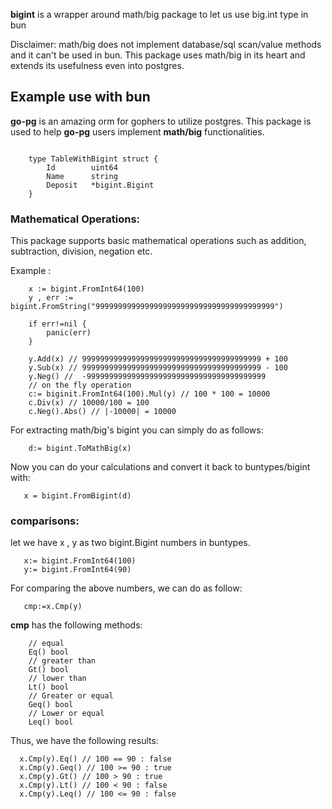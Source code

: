
**bigint** is a wrapper around math/big package to let us use big.int type in bun

Disclaimer: math/big does not implement database/sql scan/value methods and it can't be used in bun. This package uses math/big in its heart and extends its usefulness even into postgres.

## Example use with bun

**go-pg** is an amazing orm for gophers to utilize postgres. This package is used to help **go-pg** users implement **math/big** functionalities.

```

	type TableWithBigint struct {
		Id        uint64
		Name      string
		Deposit   *bigint.Bigint
	}

```

### Mathematical Operations: 

This package supports basic mathematical operations such as addition, subtraction, division, negation etc.

Example : 

```
	x := bigint.FromInt64(100)
	y , err := bigint.FromString("9999999999999999999999999999999999999999")

	if err!=nil {
		panic(err)
	}

	y.Add(x) // 9999999999999999999999999999999999999999 + 100
	y.Sub(x) // 9999999999999999999999999999999999999999 - 100
	y.Neg() //  -9999999999999999999999999999999999999999
	// on the fly operation
	c:= biginit.FromInt64(100).Mul(y) // 100 * 100 = 10000
	c.Div(x) // 10000/100 = 100
	c.Neg().Abs() // |-10000| = 10000

```

For extracting math/big's bigint you can simply do as follows:

```
    d:= bigint.ToMathBig(x)
```

Now you can do your calculations and convert it back to buntypes/bigint with:

```
   x = bigint.FromBigint(d)
```

### comparisons:

let we have x , y as two bigint.Bigint numbers in buntypes. 
```
   x:= bigint.FromInt64(100)
   y:= bigint.FromInt64(90)
```

For comparing the above numbers, we can do as follow:

```
   cmp:=x.Cmp(y)
```

**cmp** has the following methods: 

```
    // equal
	Eq() bool
	// greater than
	Gt() bool
	// lower than
	Lt() bool
	// Greater or equal
	Geq() bool
	// Lower or equal
	Leq() bool

```

Thus, we have the following results:

```
  x.Cmp(y).Eq() // 100 == 90 : false
  x.Cmp(y).Geq() // 100 >= 90 : true
  x.Cmp(y).Gt() // 100 > 90 : true
  x.Cmp(y).Lt() // 100 < 90 : false
  x.Cmp(y).Leq() // 100 <= 90 : false
```